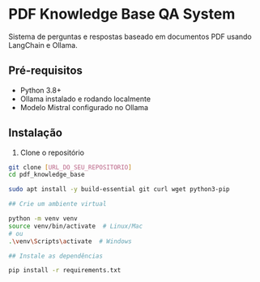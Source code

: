 # PDF Knowledge Base QA System

Sistema de perguntas e respostas baseado em documentos PDF usando LangChain e Ollama.

## Pré-requisitos

- Python 3.8+
- Ollama instalado e rodando localmente
- Modelo Mistral configurado no Ollama

## Instalação

1. Clone o repositório
```bash
git clone [URL_DO_SEU_REPOSITORIO]
cd pdf_knowledge_base

sudo apt install -y build-essential git curl wget python3-pip

## Crie um ambiente virtual

python -m venv venv
source venv/bin/activate  # Linux/Mac
# ou
.\venv\Scripts\activate  # Windows

## Instale as dependências

pip install -r requirements.txt
